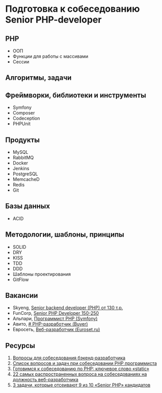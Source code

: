 # Подготовка к собеседованию Senior PHP-developer

## PHP
* ООП
* Функции для работы с массивами
* Сессии

## Алгоритмы, задачи


## Фреймворки, библиотеки и инструменты
* Symfony
* Composer
* Codeception
* PHPUnit

## Продукты
* MySQL
* RabbitMQ
* Docker
* Jenkins
* PostgreSQL
* MemcacheD
* Redis
* Git

## Базы данных
* ACID

## Методологии, шаблоны, принципы
* SOLID
* DRY
* KISS
* TDD
* DDD
* Шаблоны проектирования
* GitFlow

## Вакансии
* Skyeng, [Senior backend developer (PHP) от 130 т.р.](https://hh.ru/vacancy/27000284)
* FunCorp, [Senior PHP Developer 150-250](https://hh.ru/vacancy/28045668)
* Альпари, [Программист PHP (Symfony)](https://hh.ru/vacancy/28356204)
* Авито, [# PHP-разработчик (Buyer)](https://hh.ru/vacancy/27937919)
* Евросеть, [Веб-разработчик (Euroset.ru)](https://career.ru/vacancy/27819017)

## Ресурсы
1. [Вопросы для собеседования бэкенд-разработчика](https://habr.com/post/349434/)
2. [Список вопросов и задач при собеседовании PHP программиста](http://unetway.com/blog/spisok-voprosov-i-zadac-pri-sobesedovanii-php-programmista/)
3. [Готовимся к собеседованию по PHP: ключевое слово «static»](https://habr.com/post/259627/)
4. [22 самых распространенных вопроса на собеседованиях на должность веб-разработчика](https://tproger.ru/digest/most-common-questions-of-web-developer-interview/)
5. [3 задачи, которые отсеивают 9 из 10 «Senior PHP» кандидатов](https://habr.com/post/285398/)
